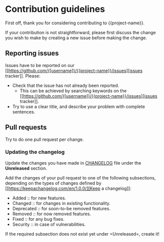 # Contribution guidelines

First off, thank you for considering contributing to {{project-name}}.

If your contribution is not straightforward, please first discuss the change you
wish to make by creating a new issue before making the change.

## Reporting issues

Issues have to be reported on our [[https://github.com/{[username]}/{{project-name}}/issues][issues tracker]]. Please:

- Check that the issue has not already been reported.
  - This can be achieved by searching keywords on the [[https://github.com/{[username]}/{{project-name}}/issues][issues tracker]].
- Try to use a clear title, and describe your problem with complete sentences.

## Pull requests

Try to do one pull request per change.

### Updating the changelog

Update the changes you have made in
[CHANGELOG](https://github.com/{[username]}/{{project-name}}/blob/master/CHANGELOG.org)
file under the **Unreleased** section.

Add the changes of your pull request to one of the following subsections,
depending on the types of changes defined by [[https://keepachangelog.com/en/1.0.0/][Keep a changelog]]:

- Added :: for new features.
- Changed :: for changes in existing functionality.
- Deprecated :: for soon-to-be removed features.
- Removed :: for now removed features.
- Fixed :: for any bug fixes.
- Security :: in case of vulnerabilities.

If the required subsection does not exist yet under =Unreleased=, create it!
